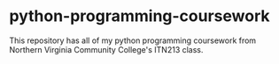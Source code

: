 # python-programming-coursework
This repository has all of my python programming coursework from Northern Virginia Community College's ITN213 class.
